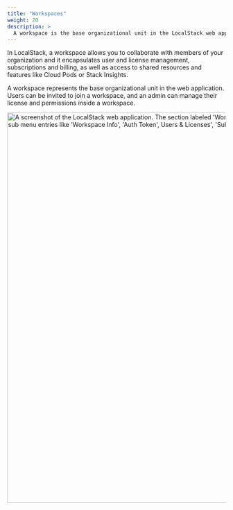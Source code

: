 ```yaml
---
title: "Workspaces"
weight: 20
description: >
  A workspace is the base organizational unit in the LocalStack web application.
---
```


In LocalStack, a workspace allows you to collaborate with members of your organization and it encapsulates user and license management, subscriptions and billing, as well as access to shared resources and features like Cloud Pods or Stack Insights.

A workspace represents the base organizational unit in the web application.
Users can be invited to join a workspace, and an admin can manage their license and permissions inside a workspace.

<img src="workspace.png" alt="A screenshot of the LocalStack web application. The section labeled 'Workspace' in the sidebar on the left is highlighted and shows sub menu entries like 'Workspace Info', 'Auth Token', Users &amp; Licenses', 'Subscriptions'." title="Workspace section in sidebar" width="900" />

